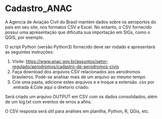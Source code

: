 # Cadastro_ANAC

A Agencia de Aviação Civil do Brasil mantém dados sobre os aeroportos do país em seu site, nos formatos CSV e Excel. No entanto, o CSV fornecido possui uma apresentação que dificulta sua importação em SIGs, como o QGIS, por exemplo.

O script Python (versão Python3) fornecido deve ser rodado e apresentará as seguintes instruções:
1. Visite: https://www.anac.gov.br/assuntos/setor-regulado/aerodromos/cadastro-de-aerodromos-civis
2. Faça download dos arquivos CSV relacionados aos aerodromos brasileiros. Pode-se analisar mais de um arquivo ao mesmo tempo
3. Crie uma pasta, adicione estes arquivos e e troque a extensão .csv por .entrada
4.Cole aqui o diretorio criado:

Será criado um arquivo OUTPUT em CSV com os dados consolidados, além de um log.txt com eventos de erros a afins.

O CSV resposta será útil para análises em planilha, Python, R, QGis, etc.
